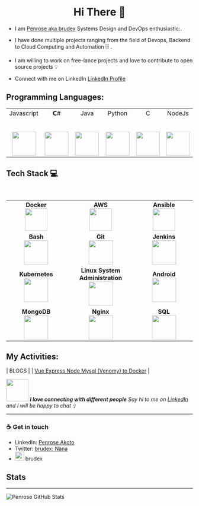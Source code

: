 <h1 align="center"> Hi There 👋 </h1>


* I am [Penrose aka brudex](https://www.linkedin.com/in/penroseakoto/) Systems Design and DevOps enthusiastic:.

* I have done multiple projects ranging from the field of Devops, Backend to Cloud Computing and Automation :file_cabinet: .

* I am willing to work on free-lance projects and love to  contribute to open source projects :bulb:

* Connect with me on LinkedIn [LinkedIn Profile](hhttps://www.linkedin.com/in/penroseakoto) 


## Programming Languages:

<table>
  <tbody>
    <tr valign="top">
      <td width="20%" align="center">
        <span>Javascript</span><br><br><br>
        <img height="64px" src="https://cdn.svgporn.com/logos/javascript.svg">
      </td>
      <td width="20%" align="center">
        <span>𝗖#</span><br><br><br>
        <img height="64px" src="https://cdn.svgporn.com/logos/c-sharp.svg">
      </td>
      <td width="20%" align="center">
        <span>Java</span><br><br><br>
        <img height="64px" src="https://cdn.svgporn.com/logos/java.svg">
      </td>
      <td width="20%" align="center">
        <span>Python</span><br><br><br>
        <img height="64px" src="https://cdn.svgporn.com/logos/python.svg">
      </td>
      <td width="20%" align="center">
        <span>C</span><br><br><br>
        <img height="64px" src="https://cdn.svgporn.com/logos/c.svg">
      </td>
       <td width="20%" align="center">
        <span>NodeJs</span><br><br><br>
        <img height="64px" src="https://cdn.svgporn.com/logos/nodejs.svg">
      </td>
    </tr>
  </tbody>
</table>


## Tech Stack :computer:

<br>
<table>
<tbody>
 <tr>

<td align="center" width="20%">
<span><b><center>Docker</center></b></span> 
<img height=60px src="https://encrypted-tbn0.gstatic.com/images?q=tbn%3AANd9GcTApU_6Eg4oWx3NMhLifHmNEkxjeMxfd3oGUA&usqp=CAU"> 
</td>

<td align="center" width="20%">
<span><b><center>AWS</center></b></span> 
<img height=60px src="https://encrypted-tbn0.gstatic.com/images?q=tbn%3AANd9GcQV9AyEyvrlIJLOfbxFLfOr03Qy5gRL0txWMQ&usqp=CAU"> 
</td> 

<td align="center" width="20%">
<span><b><center>Ansible</center></b></span> 
<img height=60px src="https://encrypted-tbn0.gstatic.com/images?q=tbn%3AANd9GcSEbbMBYx3DSbnzVxofkkvdV83FRA-lma9Y_Q&usqp=CAU"> 
</td>
</tr>

<tr>
<td align="center" width="20%">
<span><b><center>Bash</center></b></span> 
<img height=65px src="https://d33wubrfki0l68.cloudfront.net/306f655dcc33cc3d958cab80d78d3f2da427974c/a2bd8/img/logo/svg/full_colored_dark.svg"> 
</td>

<td align="center" width="20%">
<span><b><center>Git</center></b></span> 
<img height=65px src="https://git-scm.com/images/logos/downloads/Git-Logo-2Color.png"> 
</td>

<td align="center" width="20%">
<span><b><center>Jenkins</center></b></span> 
<img height=65px src="https://www.devteam.space/wp-content/uploads/2018/03/jenkins.jpg"> 
</td>
</tr>

<tr>
<td align="center" width="20%">
<span><b><center>Kubernetes</center></b></span> 
<img height=65px src="https://d15shllkswkct0.cloudfront.net/wp-content/blogs.dir/1/files/2019/05/Kubernetes_New.png"> 
</td>

<td align="center" width="20%">
<span><b><center>Linux System Administration</center></b></span> 
<img height=65px src="https://upload.wikimedia.org/wikipedia/commons/a/af/Tux.png"> 
</td>



<td align="center" width="20%">
<span><b><center>Android</center></b></span> 
<img height=65px src="https://source.android.com/setup/images/Android_symbol_green_RGB.png"> 
</td>
</tr>

<tr>
<td align="center" width="20%">
<span><b><center>MongoDB</center></b></span> 
<img height=65px src="https://broadwayinfosys.com/uploads/courses/mongodb.png"> 
</td>

<td align="center" width="20%">
<span><b><center>Nginx</center></b></span> 
<img height=65px src="https://icon2.cleanpng.com/20180329/zdw/kisspng-nginx-reverse-proxy-computer-software-web-cache-tr-container-5abc835fbb1742.2271946815223038397663.jpg"> 
</td>

<td align="center" width="20%">
<span><b><center>SQL</center></b></span> 
<img height=65px src="https://i0.wp.com/www.complexsql.com/wp-content/uploads/2017/01/sql-logo.jpg?ssl=1"> 
</td>
</tr>

</tbody>
</table>




## My Activities:

| BLOGS |
| [Vue Express Node Mysql (Venomy) to Docker](https://medium.com/@brudex/vue-express-node-mysql-venomy-to-docker-8b4c525a9682) |  


<img src="https://media.giphy.com/media/LnQjpWaON8nhr21vNW/giphy.gif" width="60"> <em><b>I love connecting with different people</b> Say hi to me on <a href = "https://www.linkedin.com/in/penroseakoto/">LinkedIn</a> and I will be happy to chat :)</em>

---
### ☕ Get in touch
- LinkedIn: <a href = "https://www.linkedin.com/in/penroseakoto/">Penrose Akoto</a>
- Twitter: <a href = "https://twitter.com/brudexgh">brudex: Nana </a>
- [<img src="https://raw.githubusercontent.com/Delta456/Delta456/master/img/stack.svg" alt="stack logo" width="24">](hhttps://stackoverflow.com/users/1969677/brudex) brudex




## Stats
________

![Penrose GitHub Stats](https://github-readme-stats.vercel.app/api?username=brudex&show_icons=true_color=fff&icon_color=79ff97&text_color=9f9f9f&bg_color=151515)



